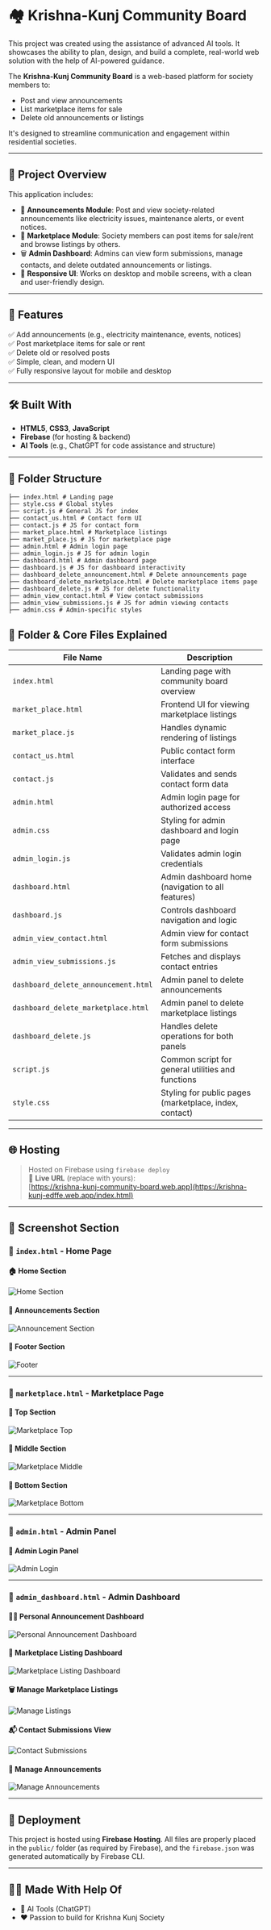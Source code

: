 # 🏘️ Krishna-Kunj Community Board

This project was created using the assistance of advanced AI tools. It showcases the ability to plan, design, and build a complete, real-world web solution with the help of AI-powered guidance.

The **Krishna-Kunj Community Board** is a web-based platform for society members to:
- Post and view announcements
- List marketplace items for sale
- Delete old announcements or listings

It's designed to streamline communication and engagement within residential societies.

---

## 📌 Project Overview

This application includes:
- 📢 **Announcements Module**: Post and view society-related announcements like electricity issues, maintenance alerts, or event notices.
- 🛒 **Marketplace Module**: Society members can post items for sale/rent and browse listings by others.
- 🗑️ **Admin Dashboard**: Admins can view form submissions, manage contacts, and delete outdated announcements or listings.
- 📱 **Responsive UI**: Works on desktop and mobile screens, with a clean and user-friendly design.

---

## 🚀 Features

✅ Add announcements (e.g., electricity maintenance, events, notices)  
✅ Post marketplace items for sale or rent  
✅ Delete old or resolved posts  
✅ Simple, clean, and modern UI  
✅ Fully responsive layout for mobile and desktop  

---

## 🛠️ Built With

- **HTML5**, **CSS3**, **JavaScript**
- **Firebase** (for hosting & backend)
- **AI Tools** (e.g., ChatGPT for code assistance and structure)

---




## 📁 Folder Structure
```
├── index.html # Landing page
├── style.css # Global styles
├── script.js # General JS for index
├── contact_us.html # Contact form UI
├── contact.js # JS for contact form
├── market_place.html # Marketplace listings
├── market_place.js # JS for marketplace page
├── admin.html # Admin login page
├── admin_login.js # JS for admin login
├── dashboard.html # Admin dashboard page
├── dashboard.js # JS for dashboard interactivity
├── dashboard_delete_announcement.html # Delete announcements page
├── dashboard_delete_marketplace.html # Delete marketplace items page
├── dashboard_delete.js # JS for delete functionality
├── admin_view_contact.html # View contact submissions
├── admin_view_submissions.js # JS for admin viewing contacts
├── admin.css # Admin-specific styles
```

## 🧱 Folder & Core Files Explained

| File Name | Description |
|----------|-------------|
| `index.html` | Landing page with community board overview |
| `market_place.html` | Frontend UI for viewing marketplace listings |
| `market_place.js` | Handles dynamic rendering of listings |
| `contact_us.html` | Public contact form interface |
| `contact.js` | Validates and sends contact form data |
| `admin.html` | Admin login page for authorized access |
| `admin.css` | Styling for admin dashboard and login page |
| `admin_login.js` | Validates admin login credentials |
| `dashboard.html` | Admin dashboard home (navigation to all features) |
| `dashboard.js` | Controls dashboard navigation and logic |
| `admin_view_contact.html` | Admin view for contact form submissions |
| `admin_view_submissions.js` | Fetches and displays contact entries |
| `dashboard_delete_announcement.html` | Admin panel to delete announcements |
| `dashboard_delete_marketplace.html` | Admin panel to delete marketplace listings |
| `dashboard_delete.js` | Handles delete operations for both panels |
| `script.js` | Common script for general utilities and functions |
| `style.css` | Styling for public pages (marketplace, index, contact) |


---

## 🌐 Hosting

> Hosted on Firebase using `firebase deploy`  
🔗 **Live URL** (replace with yours):  
[https://krishna-kunj-community-board.web.app](https://krishna-kunj-edffe.web.app/index.html)

---

## 📸 Screenshot Section

### 🔷 `index.html` - Home Page

#### 🏠 Home Section  
![Home Section](screenshots/home_section.png)

#### 📢 Announcements Section  
![Announcement Section](screenshots/announcement_section.png)

#### 🔗 Footer Section  
![Footer](screenshots/home_footer.png)

---

### 🔷 `marketplace.html` - Marketplace Page

#### 🔼 Top Section  
![Marketplace Top](screenshots/marketplace_top.png)

#### 🔁 Middle Section  
![Marketplace Middle](screenshots/marketplace_middle.png)

#### 🔽 Bottom Section  
![Marketplace Bottom](screenshots/marketplace_bottom.png)

---

### 🔷 `admin.html` - Admin Panel

#### 🔑 Admin Login Panel  
![Admin Login](screenshots/admin_login.png)

---

### 🔷 `admin_dashboard.html` - Admin Dashboard

#### 🧑‍💼 Personal Announcement Dashboard  
![Personal Announcement Dashboard](screenshots/personal_announcement.png)

#### 🛒 Marketplace Listing Dashboard  
![Marketplace Listing Dashboard](screenshots/marketplace_listing_dashboard.png)

#### 🗑️ Manage Marketplace Listings  
![Manage Listings](screenshots/manage_listings.png)

#### 📬 Contact Submissions View  
![Contact Submissions](screenshots/contact_submissions.png)

#### 📢 Manage Announcements  
![Manage Announcements](screenshots/manage_announcements.png)

---

## 🚀 Deployment

This project is hosted using **Firebase Hosting**. All files are properly placed in the `public/` folder (as required by Firebase), and the `firebase.json` was generated automatically by Firebase CLI.

---

## 👨‍💻 Made With Help Of

- 🧠 AI Tools (ChatGPT)
- ❤️ Passion to build for Krishna Kunj Society
